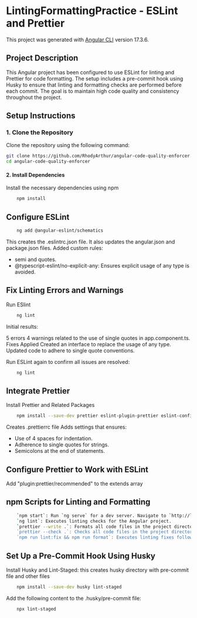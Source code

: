 # LintingFormattingPractice - ESLint and Prettier

This project was generated with [Angular CLI](https://github.com/angular/angular-cli) version 17.3.6.

## Project Description

This Angular project has been configured to use ESLint for linting and Prettier for code formatting. The setup includes a pre-commit hook using Husky to ensure that linting and formatting checks are performed before each commit. The goal is to maintain high code quality and consistency throughout the project.

## Setup Instructions

### 1. Clone the Repository

Clone the repository using the following command:

```bash
git clone https://github.com/RhodyArthur/angular-code-quality-enforcer.git
cd angular-code-quality-enforcer
```

#### 2. Install Dependencies
Install the necessary dependencies using npm

```bash
    npm install
```

## Configure ESLint
```bash
    ng add @angular-eslint/schematics
```
This creates the .eslintrc.json file. It also updates the angular.json and package.json files.
Added custom rules: 
 - semi and quotes.
 - @typescript-eslint/no-explicit-any: Ensures explicit usage of any type is avoided.

## Fix Linting Errors and Warnings
Run ESlint
```bash
    ng lint
```

Initial results:

5 errors
4 warnings related to the use of single quotes in app.component.ts.
Fixes Applied
Created an interface to replace the usage of any type.
Updated code to adhere to single quote conventions.

Run ESLint again to confirm all issues are resolved:
```bash
    ng lint
```


## Integrate Prettier
Install Prettier and Related Packages
```bash
    npm install --save-dev prettier eslint-plugin-prettier eslint-config-prettier
```

Creates .prettierrc file
Adds settings that ensures:
- Use of 4 spaces for indentation.
- Adherence to single quotes for strings.
- Semicolons at the end of statements.

## Configure Prettier to Work with ESLint
Add "plugin:prettier/recommended" to the extends array


## npm Scripts for Linting and Formatting
```bash
    `npm start`: Run `ng serve` for a dev server. Navigate to `http://localhost:4200/`. The application will automatically reload if you change any of the source files.
    `ng lint`: Executes linting checks for the Angular project.
    `prettier --write .`: Formats all code files in the project directory according to Prettier's rules.
    `prettier --check .`: Checks all code files in the project directory for formatting issues without making any changes.
    `npm run lint:fix && npm run format`: Executes linting fixes followed by code formatting
```

## Set Up a Pre-Commit Hook Using Husky
Install Husky and Lint-Staged: this creates husky directory with pre-commit file and other files
```bash
    npm install --save-dev husky lint-staged
```

Add the following content to the .husky/pre-commit file:
```bash
    npx lint-staged
```

